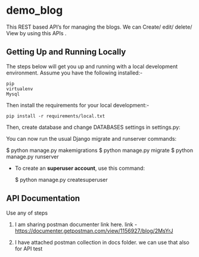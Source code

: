 demo_blog
=========

This REST based API’s for managing the blogs. We can Create/ edit/ delete/ View  by using this APIs .




Getting Up and Running Locally
---------------------


The steps below will get you up and running with a local development environment. Assume you have the following installed:-

	pip
	virtualenv
	Mysql


Then install the requirements for your local development:-

	pip install -r requirements/local.txt


Then, create database and change DATABASES settings in settings.py:


You can now run the usual Django migrate and runserver commands:

$ python manage.py makemigrations
$ python manage.py migrate
$ python manage.py runserver

* To create an **superuser account**, use this command:

    $ python manage.py createsuperuser




API Documentation
-----------------
Use any of steps

1. I am sharing postman documenter link here.
	link - https://documenter.getpostman.com/view/1156927/blog/2MsYrJ

2. I have attached postman collection in docs folder. we can use that also for API test




